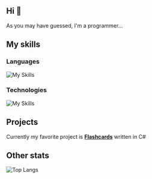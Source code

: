## Hi 👋

<!--
**creeper82/creeper82** is a ✨ _special_ ✨ repository because its `README.md` (this file) appears on your GitHub profile.

Here are some ideas to get you started:


- 🌱 I’m currently learning ...
- 👯 I’m looking to collaborate on ...
- 🤔 I’m looking for help with ...
- 💬 Ask me about ...
- 📫 How to reach me: ...
- 😄 Pronouns: ...
- ⚡ Fun fact: Don't use empty() in php
-->

As you may have guessed, I'm a programmer...

## My skills
### Languages
![My Skills](https://skillicons.dev/icons?i=html,js,ts,css,php,cpp,cs,kotlin,py,lua)

### Technologies
![My Skills](https://skillicons.dev/icons?i=dotnet,git,github,vscode,visualstudio,wordpress,sqlite,mysql,laravel)

## Projects
Currently my favorite project is **[Flashcards](https://github.com/creeper82/flashcards)** written in C#

## Other stats

![Top Langs](https://github-readme-stats.vercel.app/api/top-langs/?username=creeper82&size_weight=0.5&count_weight=0.5&theme=transparent)
